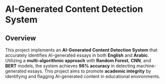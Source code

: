 
# AI-Generated Content Detection System

## Overview
This project implements an **AI-Generated Content Detection System** that accurately identifies AI-generated essays in both **English** and **Arabic**. Utilizing a **multi-algorithmic approach** with **Random Forest**, **CNN**, and **BERT** models, the system achieves **96% accuracy** in detecting machine-generated essays. This project aims to promote **academic integrity** by identifying and flagging AI-generated content in educational environments.
